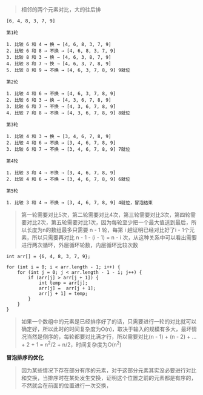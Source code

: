 
>相邻的两个元素对比，大的往后排

```
[6, 4, 8, 3, 7, 9]

第1轮

1. 比较 6 和 4 → 换 → [4, 6, 8, 3, 7, 9]
2. 比较 6 和 8 → 不换 → [4, 6, 8, 3, 7, 9]
3. 比较 8 和 3 → 换 → [4, 6, 3, 8, 7, 9]
4. 比较 8 和 7 → 换 → [4, 6, 3, 7, 8, 9]
5. 比较 8 和 9 → 不换 → [4, 6, 3, 7, 8, 9] 9就位

第2论

1. 比较 4 和 6 → 不换 → [4, 6, 3, 7, 8, 9]
2. 比较 6 和 3 → 换 → [4, 3, 6, 7, 8, 9]
3. 比较 6 和 7 → 不换 → [4, 3, 6, 7, 8, 9] 
4. 比较 7 和 8 → 不换 → [4, 3, 6, 7, 8, 9] 8就位

第3轮

1. 比较 4 和 3 → 换 → [3, 4, 6, 7, 8, 9]
2. 比较 4 和 6 → 不换 → [3, 4, 6, 7, 8, 9]
3. 比较 6 和 7 → 不换 → [3, 4, 6, 7, 8, 9] 7就位

第4轮

1. 比较 3 和 4 → 不换 → [3, 4, 6, 7, 8, 9] 
2. 比较 4 和 6 → 不换 → [3, 4, 6, 7, 8, 9] 6就位

第5轮

1. 比较 3 和 4 → 不换 → [3, 4, 6, 7, 8, 9] 4就位，冒泡结束
```

>第一轮需要对比5次，第二轮需要对比4次，第三轮需要对比3次，第四轮需要对比2次，第五轮需要对比1次，因为每轮至少把一个最大值送到最后，所以长度为n的数组最多只需要 n - 1 轮，每第 i 趟证明已经对比好了i - 1个元素，所以只需要再对比 n - 1 - (i - 1)  = n - i 次，从这种关系中可以看出需要进行两次循环，外层循环轮数，内层循环比较次数

```
int arr[] = {6, 4, 8, 3, 7, 9};

for (int i = 0; i < arr.length - 1; i++) {
	for (int j = 0; j < arr.length - 1 - i; j++) {
		if (arr[j] > arr[j + 1]) {
			int temp = arr[j];
			arr[j] =  arr[j + 1];
			arr[j + 1] = temp;
		}
	}
}
```

>如果一个数组中的元素是已经排序好了的话，只需要进行一轮的对比就可以确定好，所以此时的时间复杂度为O(n)，取决于输入的规模有多大，最坏情况当然是倒序的，每轮都要对比满才行，所以需要对比(n - 1) + (n - 2) + ... + 2 + 1 = n<sup>2</sup>/2 + n/2，时间复杂度为O(n<sup>2</sup>)

**冒泡排序的优化**

>因为某些情况下存在部分有序的元素，对于这部分元素其实没必要进行对比和交换，当排序时在某处发生交换，证明这个位置之前的元素都是有序的，不然就会在前面的位置进行一次交换，